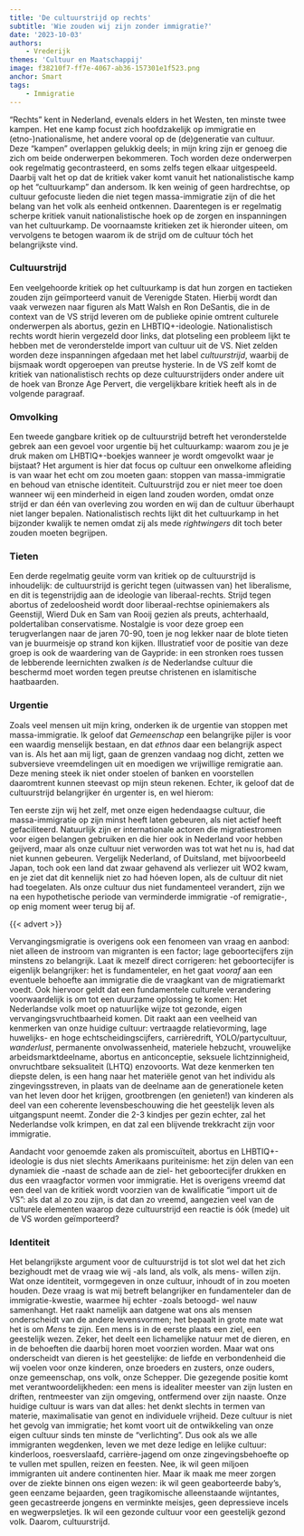```yaml
---
title: 'De cultuurstrijd op rechts'
subtitle: 'Wie zouden wij zijn zonder immigratie?'
date: '2023-10-03'
authors:
    - Vrederijk
themes: 'Cultuur en Maatschappij'
image: f38210f7-ff7e-4067-ab36-157301e1f523.png
anchor: Smart
tags:
    - Immigratie
---
```


“Rechts” kent in Nederland, evenals elders in het Westen, ten minste twee kampen. Het ene kamp focust zich hoofdzakelijk op immigratie en (etno-)nationalisme, het andere vooral op de (de)generatie van cultuur. Deze “kampen” overlappen gelukkig deels; in mijn kring zijn er genoeg die zich om beide onderwerpen bekommeren. Toch worden deze onderwerpen ook regelmatig gecontrasteerd, en soms zelfs tegen elkaar uitgespeeld. Daarbij valt het op dat de kritiek vaker komt vanuit het nationalistische kamp op het “cultuurkamp” dan andersom. Ik ken weinig of geen hardrechtse, op cultuur gefocuste lieden die niet tegen massa-immigratie zijn of die het belang van het volk als eenheid ontkennen. Daarentegen is er regelmatig scherpe kritiek vanuit nationalistische hoek op de zorgen en inspanningen van het cultuurkamp. De voornaamste kritieken zet ik hieronder uiteen, om vervolgens te betogen waarom ik de strijd om de cultuur tóch het belangrijkste vind.


### Cultuurstrijd

Een veelgehoorde kritiek op het cultuurkamp is dat hun zorgen en tactieken zouden zijn geïmporteerd vanuit de Verenigde Staten. Hierbij wordt dan vaak verwezen naar figuren als Matt Walsh en Ron DeSantis, die in de context van de VS strijd leveren om de publieke opinie omtrent culturele onderwerpen als abortus, gezin en LHBTIQ+-ideologie. Nationalistisch rechts wordt hierin vergezeld door links, dat plotseling een probleem lijkt te hebben met de veronderstelde import van cultuur uit de VS. Niet zelden worden deze inspanningen afgedaan met het label *cultuurstrijd*, waarbij de bijsmaak wordt opgeroepen van preutse hysterie. In de VS zelf komt de kritiek van nationalistisch rechts op deze cultuurstrijders onder andere uit de hoek van Bronze Age Pervert, die vergelijkbare kritiek heeft als in de volgende paragraaf.


### Omvolking

Een tweede gangbare kritiek op de cultuurstrijd betreft het veronderstelde gebrek aan een gevoel voor urgentie bij het cultuurkamp: waarom zou je je druk maken om LHBTIQ+-boekjes wanneer je wordt omgevolkt waar je bijstaat? Het argument is hier dat focus op cultuur een onwelkome afleiding is van waar het echt om zou moeten gaan: stoppen van massa-immigratie en behoud van etnische identiteit. Cultuurstrijd zou er niet meer toe doen wanneer wij een minderheid in eigen land zouden worden, omdat onze strijd er dan één van overleving zou worden en wij dan de cultuur überhaupt niet langer bepalen. Nationalistisch rechts lijkt dit het cultuurkamp in het bijzonder kwalijk te nemen omdat zij als mede *rightwingers* dit toch beter zouden moeten begrijpen.


### Tieten

Een derde regelmatig geuite vorm van kritiek op de cultuurstrijd is inhoudelijk: de cultuurstrijd is gericht tegen (uitwassen van) het liberalisme, en dit is tegenstrijdig aan de ideologie van liberaal-rechts. Strijd tegen abortus of zedeloosheid wordt door liberaal-rechtse opiniemakers als Geenstijl, Wierd Duk en Sam van Rooij gezien als preuts, achterhaald, poldertaliban conservatisme. Nostalgie is voor deze groep een terugverlangen naar de jaren 70-90, toen je nog lekker naar de blote tieten van je buurmeisje op strand kon kijken. Illustratief voor de positie van deze groep is ook de waardering van de Gaypride: in een stronken roes tussen de lebberende leernichten zwalken *is* de Nederlandse cultuur die beschermd moet worden tegen preutse christenen en islamitische haatbaarden.


### Urgentie

Zoals veel mensen uit mijn kring, onderken ik de urgentie van stoppen met massa-immigratie. Ik geloof dat *Gemeenschap* een belangrijke pijler is voor een waardig menselijk bestaan, en dat *ethnos* daar een belangrijk aspect van is. Als het aan mij ligt, gaan de grenzen vandaag nog dicht, zetten we subversieve vreemdelingen uit en moedigen we vrijwillige remigratie aan. Deze mening steek ik niet onder stoelen of banken en voorstellen daaromtrent kunnen steevast op mijn steun rekenen. Echter, ik geloof dat de cultuurstrijd belangrijker én urgenter is, en wel hierom:

Ten eerste zijn wij het zelf, met onze eigen hedendaagse cultuur, die massa-immigratie op zijn minst heeft laten gebeuren, als niet actief heeft gefaciliteerd. Natuurlijk zijn er internationale actoren die migratiestromen voor eigen belangen gebruiken en die hier ook in Nederland voor hebben geijverd, maar als onze cultuur niet verworden was tot wat het nu is, had dat niet kunnen gebeuren. Vergelijk Nederland, of Duitsland, met bijvoorbeeld Japan, toch ook een land dat zwaar gehavend als verliezer uit WO2 kwam, en je ziet dat dit kennelijk niet zo had hóeven lopen, als de cultuur dit niet had toegelaten. Als onze cultuur dus niet fundamenteel verandert, zijn we na een hypothetische periode van verminderde immigratie -of remigratie-, op enig moment weer terug bij af.

{{< advert >}}

Vervangingsmigratie is overigens ook een fenomeen van vraag en aanbod: niet alleen de instroom van migranten is een factor; lage geboortecijfers zijn minstens zo belangrijk. Laat ik mezelf direct corrigeren: het geboortecijfer is eigenlijk belangrijker: het is fundamenteler, en het gaat *vooraf* aan een eventuele behoefte aan immigratie die de vraagkant van de migratiemarkt voedt. Ook hiervoor geldt dat een fundamentele culturele verandering voorwaardelijk is om tot een duurzame oplossing te komen: Het Nederlandse volk moet op natuurlijke wijze tot gezonde, eigen vervangingsvruchtbaarheid komen. Dit raakt aan een veelheid van kenmerken van onze huidige cultuur: vertraagde relatievorming, lage huwelijks- en hoge echtscheidingscijfers, carrièredrift, YOLO/partycultuur, *wanderlust*, permanente onvolwassenheid, materiele hebzucht, vrouwelijke arbeidsmarktdeelname, abortus en anticonceptie, seksuele lichtzinnigheid, onvruchtbare seksualiteit (LHTQ) enzovoorts. Wat deze kenmerken ten diepste delen, is een hang naar het materiële genot van het individu als zingevingsstreven, in plaats van de deelname aan de generationele keten van het leven door het krijgen, grootbrengen (en genieten!) van kinderen als deel van een coherente levensbeschouwing die het geestelijk leven als uitgangspunt neemt. Zonder die 2-3 kindjes per gezin echter, zal het Nederlandse volk krimpen, en dat zal een blijvende trekkracht zijn voor immigratie.

Aandacht voor genoemde zaken als promiscuïteit, abortus en LHBTIQ+-ideologie is dus niet slechts Amerikaans puriteinisme: het zijn delen van een dynamiek die -naast de schade aan de ziel- het geboortecijfer drukken en dus een vraagfactor vormen voor immigratie. Het is overigens vreemd dat een deel van de kritiek wordt voorzien van de kwalificatie “import uit de VS”: als dat al zo zou zijn, is dat dan zo vreemd, aangezien veel van de culturele elementen waarop deze cultuurstrijd een reactie is óók (mede) uit de VS worden geïmporteerd?


### Identiteit

Het belangrijkste argument voor de cultuurstrijd is tot slot wel dat het zich bezighoudt met de vraag wie wij -als land, als volk, als mens- willen zijn. Wat onze identiteit, vormgegeven in onze cultuur, inhoudt of in zou moeten houden. Deze vraag is wat mij betreft belangrijker en fundamenteler dan de immigratie-kwestie, waarmee hij echter -zoals betoogd- wel nauw samenhangt. Het raakt namelijk aan datgene wat ons als mensen onderscheidt van de andere levensvormen; het bepaalt in grote mate wat het is om *Mens* te zijn. Een mens is in de eerste plaats een ziel, een geestelijk wezen. Zeker, het deelt een lichamelijke natuur met de dieren, en in de behoeften die daarbij horen moet voorzien worden. Maar wat ons onderscheidt van dieren is het geestelijke: de liefde en verbondenheid die wij voelen voor onze kinderen, onze broeders en zusters, onze ouders, onze gemeenschap, ons volk, onze Schepper. Die gezegende positie komt met verantwoordelijkheden: een mens is idealiter meester van zijn lusten en driften, rentmeester van zijn omgeving, ontfermend over zijn naaste. Onze huidige cultuur is wars van dat alles: het denkt slechts in termen van materie, maximalisatie van genot en individuele vrijheid. Deze cultuur is niet het gevolg van immigratie; het komt voort uit de ontwikkeling van onze eigen cultuur sinds ten minste de “verlichting”. Dus ook als we alle immigranten wegdenken, leven we met deze ledige en lelijke cultuur: kinderloos, roesverslaafd, carrière-jagend om onze zingevingsbehoefte op te vullen met spullen, reizen en feesten. Nee, ik wil geen miljoen immigranten uit andere continenten hier. Maar ik maak me meer zorgen over de ziekte binnen ons eigen wezen: ik wil geen geaborteerde baby’s, geen eenzame bejaarden, geen tragikomische alleenstaande wijntantes, geen gecastreerde jongens en verminkte meisjes, geen depressieve incels en wegwerpsletjes. Ik wil een gezonde cultuur voor een geestelijk gezond volk. Daarom, cultuurstrijd.
